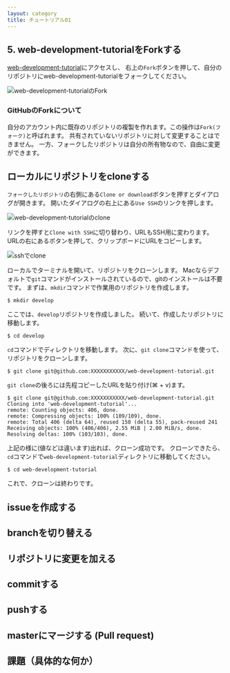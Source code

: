 ```yaml
---
layout: category
title: チュートリアル01
---
```


## 5. web-development-tutorialをForkする
[web-development-tutorial](https://github.com/suzukiSHOUTEN/web-development-tutorial)にアクセスし、
右上の`Fork`ボタンを押して、自分のリポジトリにweb-development-tutorialをフォークしてください。

![web-development-tutorialのFork]({{site.baseurl}}/assets/images/Tutorial/1.web-development-tutorial_fork.png "web-development-tutorialのFork")  

### GitHubのForkについて
自分のアカウント内に既存のリポジトリの複製を作れます。この操作は`Fork(フォーク)`と呼ばれます。
共有されていないリポジトリに対して変更することはできません。
一方、フォークしたリポジトリは自分の所有物なので、自由に変更ができます。

## ローカルにリポジトリをcloneする
`フォークしたリポジトリ`の右側にある`Clone or download`ボタンを押すとダイアログが開きます。
開いたダイアログの右上にある`Use SSH`のリンクを押します。

![web-development-tutorialのclone]({{site.baseurl}}/assets/images/Tutorial/2.web-development-tutorial_clone.png "web-development-tutorialのclone")  

リンクを押すと`Clone with SSH`に切り替わり、URLもSSH用に変わります。
URLの右にあるボタンを押して、クリップボードにURLをコピーします。

![sshでclone]({{site.baseurl}}/assets/images/Tutorial/3.clone_with_ssh.png "sshでclone")  

ローカルでターミナルを開いて、リポジトリをクローンします。
Macならデフォルトで`git`コマンドがインストールされているので、gitのインストールは不要です。
まずは、`mkdir`コマンドで作業用のリポジトリを作成します。
```
$ mkdir develop
```
ここでは、`develop`リポジトリを作成しました。
続いて、作成したリポジトリに移動します。
```
$ cd develop
```
`cd`コマンドでディレクトリを移動します。
次に、`git clone`コマンドを使って、リポジトリをクローンします。
```
$ git clone git@github.com:XXXXXXXXXXX/web-development-tutorial.git
```
`git clone`の後ろには先程コピーしたURLを貼り付け(⌘ + v)ます。
```
$ git clone git@github.com:XXXXXXXXXXX/web-development-tutorial.git
Cloning into 'web-development-tutorial'...
remote: Counting objects: 406, done.
remote: Compressing objects: 100% (109/109), done.
remote: Total 406 (delta 64), reused 150 (delta 55), pack-reused 241
Receiving objects: 100% (406/406), 2.55 MiB | 2.00 MiB/s, done.
Resolving deltas: 100% (103/103), done.
```
上記の様に(値などは違います)出れば、クローン成功です。
クローンできたら、`cd`コマンドで`web-development-tutorial`ディレクトリに移動してください。
```
$ cd web-development-tutorial
```
これで、クローンは終わりです。

## issueを作成する

## branchを切り替える

## リポジトリに変更を加える

## commitする

## pushする

## masterにマージする (Pull request)

## 課題（具体的な何か）
